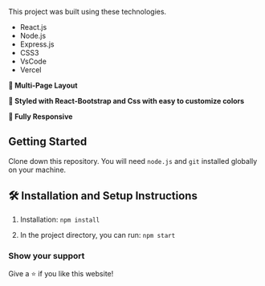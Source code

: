 


This project was built using these technologies.

- React.js
- Node.js
- Express.js
- CSS3
- VsCode
- Vercel



**📖 Multi-Page Layout**

**🎨 Styled with React-Bootstrap and Css with easy to customize colors**

**📱 Fully Responsive**

## Getting Started

Clone down this repository. You will need `node.js` and `git` installed globally on your machine.

## 🛠 Installation and Setup Instructions

1. Installation: `npm install`

2. In the project directory, you can run: `npm start`



### Show your support
Give a ⭐ if you like this website!

